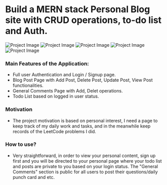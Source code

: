 # Build a MERN stack Personal Blog site with CRUD operations, to-do list and Auth.

![Project Image](https://res.cloudinary.com/defqd6pxk/image/upload/v1665669867/LoginSignupPage_jd2mqu.png)
![Project Image](https://res.cloudinary.com/defqd6pxk/image/upload/v1667941672/main-page_sm1jrg.png)
![Project Image](https://res.cloudinary.com/defqd6pxk/image/upload/v1667941672/add-note_lmuafx.png)
![Project Image](https://res.cloudinary.com/defqd6pxk/image/upload/v1667941672/comments_stsfyr.png)
![Project Image](https://res.cloudinary.com/defqd6pxk/image/upload/v1667941672/todo_xtypbm.png)

### Main Features of the Application:
- Full user Authentication and Login / Signup page.
- Blog Post Page with Add Post, Delete Post, Update Post, View Post functionalities.
- General Comments Page with Add, Delet operations.
- Todo List based on logged in user status.

### Motivation
- The project motivation is based on personal interest, I need a page to keep track of my daily work and tasks, and in the meanwhile keep records of the LeetCode problems I did.

### How to use?
- Very straightforward, in order to view your personal content, sign up first and you will be directed to your personal page where your todo list and posts are private to you based on your login status. The "General Comments" section is public for all users to post their questions/daily punch card and etc.